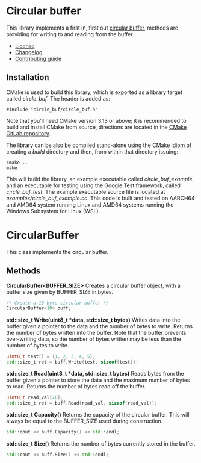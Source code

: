# Circular buffer
This library implements a first in, first out [circular buffer](https://en.wikipedia.org/wiki/Circular_buffer), methods are providing for writing to and reading from the buffer.
   * [License](LICENSE.md)
   * [Changelog](CHANGELOG.md)
   * [Contributing guide](CONTRIBUTING.md)

## Installation
CMake is used to build this library, which is exported as a library target called *circle_buf*. The header is added as:

```
#include "circle_buf/circle_buf.h"
```
Note that you'll need CMake version 3.13 or above; it is recommended to build and install CMake from source, directions are located in the [CMake GitLab repository](https://github.com/Kitware/CMake).

The library can be also be compiled stand-alone using the CMake idiom of creating a *build* directory and then, from within that directory issuing:

```
cmake ..
make
```

This will build the library, an example executable called *circle_buf_example*, and an executable for testing using the Google Test framework, called *circle_buf_test*. The example executable source file is located at *examples/circle_buf_example.cc*. This code is built and tested on AARCH64 and AMD64 system running Linux and AMD64 systems running the Windows Subsystem for Linux (WSL).

# CircularBuffer
This class implements the circular buffer.

## Methods

**CircularBuffer<BUFFER_SIZE>** Creates a circular buffer object, with a buffer size given by BUFFER_SIZE in bytes.

```C++
/* Create a 10 byte circular buffer */
CircularBuffer<10> buff;
```

**std::size_t Write(uint8_t &ast;data, std::size_t bytes)** Writes data into the buffer given a pointer to the data and the number of bytes to write. Returns the number of bytes written into the buffer. Note that the buffer prevents over-writing data, so the number of bytes written may be less than the number of bytes to write.

```C++
uint8_t test[] = {1, 2, 3, 4, 5};
std::size_t ret = buff.Write(test, sizeof(test));
```

**std::size_t Read(uint8_t &ast;data, std::size_t bytes)** Reads bytes from the buffer given a pointer to store the data and the maximum number of bytes to read. Returns the number of bytes read off the buffer.

```C++
uint8_t read_val[20];
std::size_t ret = buff.Read(read_val, sizeof(read_val));
```

**std::size_t Capacity()** Returns the capacity of the circular buffer. This will always be equal to the BUFFER_SIZE used during construction.

```C++
std::cout << buff.Capacity() << std::endl;
```

**std::size_t Size()** Returns the number of bytes currently stored in the buffer.

```C++
std::cout << buff.Size() << std::endl;
```
